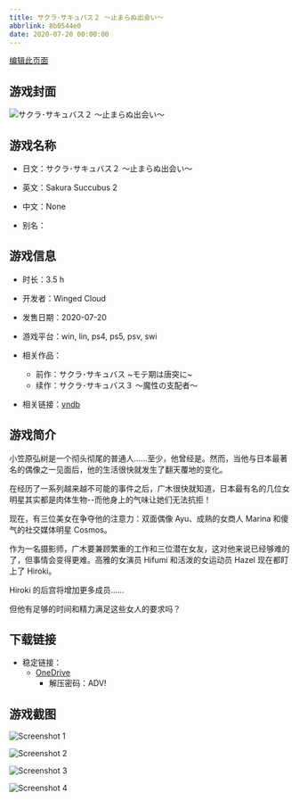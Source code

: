 ```yaml
---
title: サクラ･サキュバス２ ～止まらぬ出会い～
abbrlink: 8b0544e0
date: 2020-07-20 00:00:00
---
```

[编辑此页面](https://github.com/ACG-3/ADV3-source/blob/main/source/_posts/games/%E3%82%B5%E3%82%AF%E3%83%A9%EF%BD%A5%E3%82%B5%E3%82%AD%E3%83%A5%E3%83%90%E3%82%B9%EF%BC%92%20%EF%BD%9E%E6%AD%A2%E3%81%BE%E3%82%89%E3%81%AC%E5%87%BA%E4%BC%9A%E3%81%84%EF%BD%9E.md)

## 游戏封面

![サクラ･サキュバス２ ～止まらぬ出会い～](https://pan.timero.xyz/onedrive/img_lib_001/%E3%82%B5%E3%82%AF%E3%83%A9%EF%BD%A5%E3%82%B5%E3%82%AD%E3%83%A5%E3%83%90%E3%82%B9%EF%BC%92%20%EF%BD%9E%E6%AD%A2%E3%81%BE%E3%82%89%E3%81%AC%E5%87%BA%E4%BC%9A%E3%81%84%EF%BD%9E_cover.avif)


## 游戏名称

- 日文：サクラ･サキュバス２ ～止まらぬ出会い～
- 英文：Sakura Succubus 2
- 中文：None

- 别名：


## 游戏信息

- 时长：3.5 h
- 开发者：Winged Cloud
- 发售日期：2020-07-20
- 游戏平台：win, lin, ps4, ps5, psv, swi
- 相关作品：
   - 前作：サクラ･サキュバス ~モテ期は唐突に~
   - 续作：サクラ･サキュバス３ ～魔性の支配者～

- 相关链接：[vndb](https://vndb.org/v28792)


## 游戏简介

小笠原弘树是一个彻头彻尾的普通人......至少，他曾经是。然而，当他与日本最著名的偶像之一见面后，他的生活很快就发生了翻天覆地的变化。

在经历了一系列越来越不可能的事件之后，广木很快就知道，日本最有名的几位女明星其实都是肉体生物--而他身上的气味让她们无法抗拒！

现在，有三位美女在争夺他的注意力：双面偶像 Ayu、成熟的女商人 Marina 和傻气的社交媒体明星 Cosmos。

作为一名摄影师，广木要兼顾繁重的工作和三位潜在女友，这对他来说已经够难的了，但事情会变得更难。高雅的女演员 Hifumi 和活泼的女运动员 Hazel 现在都盯上了 Hiroki。

Hiroki 的后宫将增加更多成员......

但他有足够的时间和精力满足这些女人的要求吗？




## 下载链接

- 稳定链接：
    - [OneDrive](https://pan.timero.xyz/onedrive/adv_lib_001/%E3%82%B5%E3%82%AF%E3%83%A9%EF%BD%A5%E3%82%B5%E3%82%AD%E3%83%A5%E3%83%90%E3%82%B9%EF%BC%92%20%EF%BD%9E%E6%AD%A2%E3%81%BE%E3%82%89%E3%81%AC%E5%87%BA%E4%BC%9A%E3%81%84%EF%BD%9E)
        - 解压密码：ADV!



## 游戏截图


![Screenshot 1](https://pan.timero.xyz/onedrive/img_lib_001/%E3%82%B5%E3%82%AF%E3%83%A9%EF%BD%A5%E3%82%B5%E3%82%AD%E3%83%A5%E3%83%90%E3%82%B9%EF%BC%92%20%EF%BD%9E%E6%AD%A2%E3%81%BE%E3%82%89%E3%81%AC%E5%87%BA%E4%BC%9A%E3%81%84%EF%BD%9E_Screenshot_1.avif)

![Screenshot 2](https://pan.timero.xyz/onedrive/img_lib_001/%E3%82%B5%E3%82%AF%E3%83%A9%EF%BD%A5%E3%82%B5%E3%82%AD%E3%83%A5%E3%83%90%E3%82%B9%EF%BC%92%20%EF%BD%9E%E6%AD%A2%E3%81%BE%E3%82%89%E3%81%AC%E5%87%BA%E4%BC%9A%E3%81%84%EF%BD%9E_Screenshot_2.avif)

![Screenshot 3](https://pan.timero.xyz/onedrive/img_lib_001/%E3%82%B5%E3%82%AF%E3%83%A9%EF%BD%A5%E3%82%B5%E3%82%AD%E3%83%A5%E3%83%90%E3%82%B9%EF%BC%92%20%EF%BD%9E%E6%AD%A2%E3%81%BE%E3%82%89%E3%81%AC%E5%87%BA%E4%BC%9A%E3%81%84%EF%BD%9E_Screenshot_3.avif)

![Screenshot 4](https://pan.timero.xyz/onedrive/img_lib_001/%E3%82%B5%E3%82%AF%E3%83%A9%EF%BD%A5%E3%82%B5%E3%82%AD%E3%83%A5%E3%83%90%E3%82%B9%EF%BC%92%20%EF%BD%9E%E6%AD%A2%E3%81%BE%E3%82%89%E3%81%AC%E5%87%BA%E4%BC%9A%E3%81%84%EF%BD%9E_Screenshot_4.avif)

